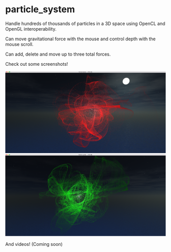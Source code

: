 # particle_system

Handle hundreds of thousands of particles in a 3D space using OpenCL and OpenGL interoperability.  

Can move gravitational force with the mouse and control depth with the mouse scroll. 

Can add, delete and move up to three total forces. 

Check out some screenshots!

![PS_RED](https://github.com/JanWalsh91/particle_system/blob/master/screenshots/PS_RED.png "PS RED")
![PS_GREEN](https://github.com/JanWalsh91/particle_system/blob/master/screenshots/PS_GREEN.png "PS GREEN")

And videos! (Coming soon)

